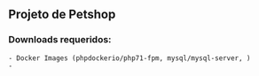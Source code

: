 ## Projeto de Petshop

### Downloads requeridos:
    - Docker Images (phpdockerio/php71-fpm, mysql/mysql-server, )
    - 